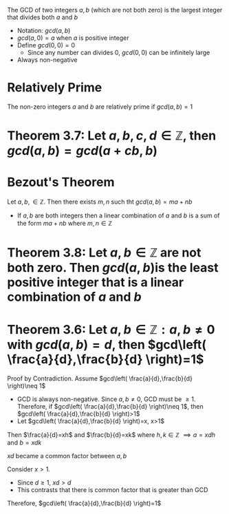 The GCD of two integers $a,b$ (which are not both zero) is the largest integer that divides both $a$ and $b$
- Notation: $gcd(a,b)$
- $gcd(a,0)=a$ when $a$ is positive integer
- Define $gcd(0,0)=0$
	- Since any number can divides 0, $gcd(0,0)$ can be infinitely large
- Always non-negative

# Relatively Prime
The non-zero integers $a$ and $b$ are relatively prime if $gcd(a,b)=1$

# Theorem 3.7: Let $a,b,c,d\in\mathbb{Z}$, then $gcd(a,b)=gcd(a+cb, b)$

# Bezout's Theorem
Let $a,b,\in\mathbb{Z}$. Then there exists $m,n$ such tht $gcd(a,b)=ma+nb$
- If $a,b$ are both integers then a linear combination of $a$ and $b$ is a sum of the form $ma+nb$ where $m,n\in\mathbb{Z}$

# Theorem 3.8: Let $a,b\in\mathbb{Z}$ are not both zero. Then $gcd(a,b)$is the least positive integer that is a linear combination of $a$ and $b$

# Theorem 3.6: Let $a,b\in\mathbb{Z}: a,b \neq 0$ with $gcd(a,b)=d$, then $gcd\left( \frac{a}{d},\frac{b}{d} \right)=1$
Proof by Contradiction. Assume $gcd\left( \frac{a}{d},\frac{b}{d} \right)\neq 1$ 
- GCD is always non-negative. Since $a,b\neq 0$, GCD must be $\ge {1}$. Therefore, if $gcd\left( \frac{a}{d},\frac{b}{d} \right)\neq 1$, then $gcd\left( \frac{a}{d},\frac{b}{d} \right)>1$
- Let $gcd\left( \frac{a}{d},\frac{b}{d} \right)=x, x>1$

Then $\frac{a}{d}=xh$ and $\frac{b}{d}=xk$ where $h,k\in\mathbb{Z}$
 $\implies a=xdh$ and $b=xdk$

$xd$ became a common factor between $a,b$

Consider $x>1$.
- Since $d\geq 1$, $xd>d$
- This contrasts that there is common factor that is greater than GCD

Therefore, $gcd\left( \frac{a}{d},\frac{b}{d} \right)=1$


